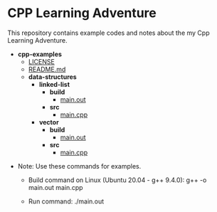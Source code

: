 # CPP Learning Adventure
This repository contains example codes and notes about the my Cpp Learning Adventure. 

- __cpp\-examples__
   - [LICENSE](LICENSE)
   - [README.md](README.md)
   - __data\-structures__
     - __linked\-list__
       - __build__
         - [main.out](data-structures/linked-list/build/main.out)
       - __src__
         - [main.cpp](data-structures/linked-list/src/main.cpp)
     - __vector__
       - __build__
         - [main.out](data-structures/vector/build/main.out)
       - __src__
         - [main.cpp](data-structures/vector/src/main.cpp)


* Note: Use these commands for examples.

    - Build command on Linux (Ubuntu 20.04 - g++ 9.4.0):
        g++ -o main.out main.cpp

    - Run command:
        ./main.out
